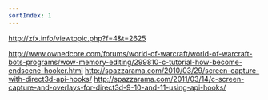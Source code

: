 ```yaml
---
sortIndex: 1
---
```


http://zfx.info/viewtopic.php?f=4&t=2625

http://www.ownedcore.com/forums/world-of-warcraft/world-of-warcraft-bots-programs/wow-memory-editing/299810-c-tutorial-how-become-endscene-hooker.html
http://spazzarama.com/2010/03/29/screen-capture-with-direct3d-api-hooks/
http://spazzarama.com/2011/03/14/c-screen-capture-and-overlays-for-direct3d-9-10-and-11-using-api-hooks/
